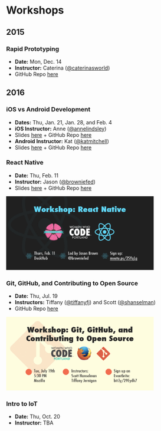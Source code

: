# Workshops

## 2015

### Rapid Prototyping 
- **Date:** Mon, Dec. 14
- **Instructor:** Caterina ([@caterinasworld](http://github.com/caterinasworld))  
- GitHub Repo [here](https://github.com/caterinasworld/rapid-prototyping-workshop)

## 2016

### iOS vs Android Development 
- **Dates:** Thu, Jan. 21, Jan. 28, and Feb. 4
- **iOS Instructor:** Anne ([@annelindsley](http://github.com/annelindsley))
- Slides [here](http://docs.google.com/presentation/d/1nQ6lpclnDxTyXvNgV46W1xboY-4l6col9Np0VpRByOU/edit#slide=id.p) + GitHub Repo [here](http://github.com/annelindsley/BasicWeatherAppIOS)  
- **Android Instructor:** Kat ([@katmitchell](http://github.com/katmitchell))  
- Slides [here](http://docs.google.com/presentation/d/15zeffegzsIjA9g44wP9Kjlk0YHjdSf6VQvqV5u3rsCI/edit#slide=id.p) + GitHub Repo [here](http://github.com/katmitchell/ChickTechWeatherAppAndroid)

### React Native 
- **Date:** Thu, Feb. 11
- **Instructor:** Jason ([@browniefed](http://github.com/browniefed))  
- Slides [here](http://slides.com/browniefed/react-native#/) + GitHub Repo [here](http://github.com/browniefed/forecast)

<img height=200 src="graphics/react-native.jpg" title="Workshop: React Native">

### Git, GitHub, and Contributing to Open Source 
- **Date:** Thu, Jul. 19
- **Instructors:** Tiffany ([@tiffanyfj](https://github.com/tiffanyfj)) and Scott ([@shanselman](https://github.com/shanselman))
- GitHub Repo [here](https://github.com/wwcodeportland/git-github-os)

<img height=200 src="graphics/git-oss.jpg" title="Workshop: Git, GitHub, and Contributing to Open Source">

### Intro to IoT 
- **Date:** Thu, Oct. 20
- **Instructor:** TBA
